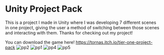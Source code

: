 # Unity Project Pack
This is a project I made in Unity where I was developing 7 different scenes in one project, giving the user a method of switching between those scenes and interacting with them. 
Thanks for checking out my project!

You can download the game here! https://tornas.itch.io/tier-one-project-pack
![pp2](https://github.com/user-attachments/assets/7aac8ae2-9f7d-4026-b43c-c6ecd8b38887)
![pp1](https://github.com/user-attachments/assets/54c116b0-0eb5-418a-84b4-0657ea72eafd)
![pp4](https://github.com/user-attachments/assets/617cbf64-82ca-4c94-ab3d-04c84c720e5d)
![pp5](https://github.com/user-attachments/assets/3c1c5de9-9f15-412b-b699-38c169ad3380)
